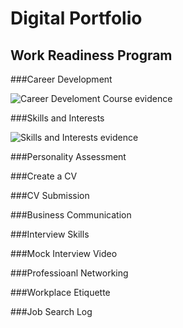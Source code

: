 # Digital Portfolio
## Work Readiness Program
###Career Development

![Career Develoment Course evidence](WorkReadiness/CareerDevelopment.JPG)

###Skills and Interests

![Skills and Interests evidence]()

###Personality Assessment

###Create a CV

###CV Submission

###Business Communication

###Interview Skills

###Mock Interview Video

###Professioanl Networking

###Workplace Etiquette

###Job Search Log
